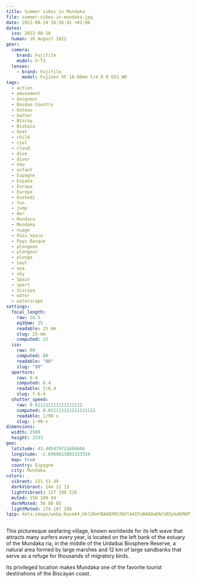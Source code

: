 ```yaml
---
title: Summer vibes in Mundaka
file: summer-vibes-in-mundaka.jpg
date: 2022-08-10 16:50:41 +01:00
dates:
  iso: 2022-08-10
  human: 10 August 2022
gear:
  camera:
    brand: Fujifilm
    model: X-T3
  lenses:
    - brand: Fujifilm
      model: Fujinon XF 16-80mm f/4.0 R OIS WR
tags:
  - action
  - amusement
  - baigneur
  - Basque Country
  - bateau
  - bather
  - Biscay
  - Bizkaia
  - boat
  - child
  - ciel
  - cloud
  - dive
  - diver
  - eau
  - enfant
  - Espagne
  - España
  - Europa
  - Europe
  - Euskadi
  - fun
  - jump
  - mer
  - Mundaca
  - Mundaka
  - nuage
  - País Vasco
  - Pays Basque
  - plongeon
  - plongeur
  - plunge
  - saut
  - sea
  - sky
  - Spain
  - sport
  - Vizcaya
  - water
  - waterscape
settings:
  focal_length:
    raw: 16.5
    eq35mm: 25
    readable: 25 mm
    slug: 25-mm
    computed: 25
  iso:
    raw: 80
    computed: 80
    readable: "80"
    slug: "80"
  aperture:
    raw: 6.4
    computed: 6.4
    readable: ƒ/6.4
    slug: f-6-4
  shutter_speed:
    raw: 0.011111111111111112
    computed: 0.011111111111111112
    readable: 1/90 s
    slug: 1-90-s
dimensions:
  width: 3500
  height: 2333
geo:
  latitude: 43.405479721666666
  longitude: -2.6969613883333334
  map: true
  country: Espagne
  city: Mundaka
colors:
  vibrant: 221 53 49
  darkVibrant: 144 12 13
  lightVibrant: 157 198 226
  muted: 150 100 84
  darkMuted: 56 88 85
  lightMuted: 174 187 208
lqip: data:image/webp;base64,UklGRmYBAABXRUJQVlA4IFoBAADwDACdASpkAEMAP3Gqyl07rKksqvVbe3AuCWNtXFuijbhSpEZDyaSJM0wkkWiUmv/uenDQOfddf92ecuTrAiR3wF0LI/+m7yrdtap8H+UJ5fkOlY01mbGLTyoqyIa3eDA+4RxMBqHNBc567SbDsVXAAP6MOz3wvee1gdq8RXU/oq1Rzg6VHt39opJyYCd0qHkNFAgJYyX/4fGyow/QYgNEXXVyziQzNDf5oDqVyoir/SWkLOPuYifUzNvYEdOC+yHiDlgYJet7zg97c3p2a1hK8UwT3Z/yLJk9R0I0mkaRjxpo9GGpiHUOwFQ7ohcy604dsqUX2zftlrQKre3EDmkkiWAgNSMUlfooWFX2CDUjxi3DMTlb6hoxKso3UOQeE4txv8HFVPCDSF+bWMD8DOMCWKKKQ6Yt/LcW81Xl7ukCW//WDAZZ3TeFqzQfkJBNWNd2hv72OnAWaAAA
---
```


This picturesque seafaring village, known worldwide for its left wave that attracts many surfers every year, is located on the left bank of the estuary of the Mundaka ria, in the middle of the Urdaibai Biosphere Reserve, a natural area formed by large marshes and 12 km of large sandbanks that serve as a refuge for thousands of migratory birds.

Its privileged location makes Mundaka one of the favorite tourist destinations of the Biscayan coast.
